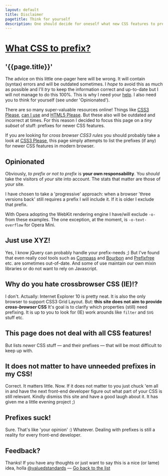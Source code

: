 ```yaml
---
layout: default
title: Disclaimer
pagetitle: Think for yourself
description: One should decide for oneself what new CSS features to prefix
---
```


# [What CSS to prefix?](/)

## '{{page.title}}'

The advice on this little one-pager here will be wrong. It will contain (syntax) errors and will be outdated sometimes. I _hope_ to avoid this as much as possible and I'll _try_ to keep the information correct and up-to-date but I will not manage to do this 100%. This is why I need your [help](https://github.com/davidhund/shouldiprefix/). I also need you to think for yourself (see under 'Opinionated').

There are so many super-valuable resources online! Things like [CSS3 Please](http://css3please.com/), [can I use](http://caniuse.com) and [HTML5 Please](http://html5please.com). But these also will be outdated and incorrect at times. For this reason I decided to focus this page on a _tiny subset_ of stuff: prefixes for newer CSS features.

If you are looking for _cross browser CSS3 rules_ you should probably take a look at [CSS3 Please](http://css3please.com/), this page simply attempts to list the prefixes (if any) for newer CSS features in modern browser.

## Opinionated

Obviously, _to prefix or not to prefix_ is **your own responsability**. You _should_ take the visitors of _your_ site into account. The stats that matter are those of _your_ site.

I have chosen to take a 'progressive' approach: when a browser 'three versions back' still requires a prefix I will include it. If it is older I exclude that prefix.

With Opera adopting the WebKit rendering engine I have/will exclude `-o-` from these examples. The one exception, at the moment, is `-o-text-overflow` for Opera Mini.

## Just use XYZ!

Yes, I know jQuery can probably handle your prefix-needs ;) But I've found that even really cool tools such as [Compass](http://compass-style.org/) and [Bourbon](https://github.com/thoughtbot/bourbon) and [Prefixfree](http://lea.verou.me/prefixfree/) etc. are sometimes out-of-date. And some of use maintain our own mixin libraries or do not want to rely on Javascript.

## Why do you hate crossbrowser CSS (IE)!?

I don't. Actually: Internet Explorer 10 is pretty neat. It is also the only browser to support CSS3 Grid Layout. But: **this site does not aim to provide _cross-browser_ CSS** It's goal is to clarify which properties (still) need prefixing. It is up to you to look for (IE) work arounds like `filter` and `SVG` stuff etc.

## This page does not deal with all CSS features!

But lists _newer_ CSS stuff — and their prefixes — that will be most difficult to keep up with.

## It does not matter to have unneeded prefixes in my CSS!

Correct. It matters little. Now. If it does not matter to you just chuck 'em all in and have the next front-end developer figure out what part of your CSS is still relevant. Kindly dismiss this site and have a good laugh about it. It has given me a little evening project ;)

## Prefixes suck!

Sure. That's like 'your opinion' :) Whatever. Dealing with prefixes is still a reality for every front-end developer.

## Feedback?

Thanks! If you have any thoughts or just want to say this is a nice (or lame) idea, holla [@valuedstandards](http://twitter.com/valuedstandards) — [Go back to the list](/)